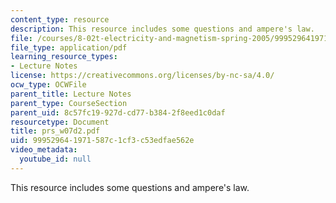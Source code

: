 ```yaml
---
content_type: resource
description: This resource includes some questions and ampere's law.
file: /courses/8-02t-electricity-and-magnetism-spring-2005/999529641971587c1cf3c53edfae562e_prs_w07d2.pdf
file_type: application/pdf
learning_resource_types:
- Lecture Notes
license: https://creativecommons.org/licenses/by-nc-sa/4.0/
ocw_type: OCWFile
parent_title: Lecture Notes
parent_type: CourseSection
parent_uid: 8c57fc19-927d-cd77-b384-2f8eed1c0daf
resourcetype: Document
title: prs_w07d2.pdf
uid: 99952964-1971-587c-1cf3-c53edfae562e
video_metadata:
  youtube_id: null
---
```

This resource includes some questions and ampere's law.